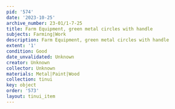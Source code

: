 ```yaml
---
pid: '574'
date: '2023-10-25'
archive_number: 23-01/1-7-25
title: Farm Equipment, green metal circles with handle
subjects: Farming|Work
description: Farm Equipment, green metal circles with handle
extent: '1'
condition: Good
date_unvalidated: Unknown
creator: Unknown
collector: Unknown
materials: Metal|Paint|Wood
collection: tinui
key: object
order: '573'
layout: tinui_item
---
```


